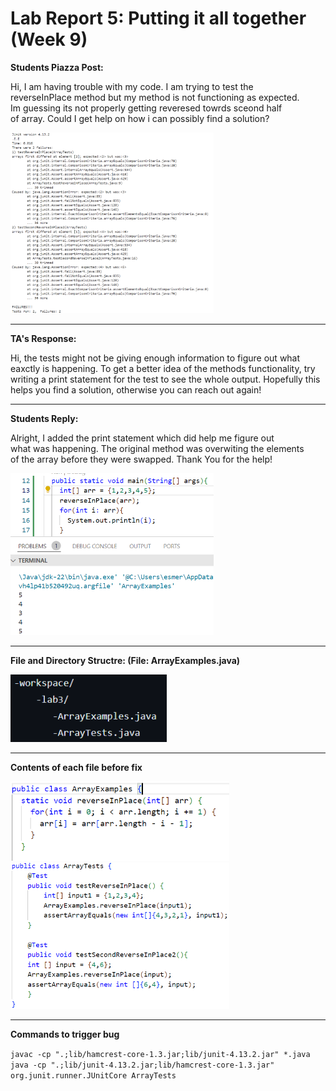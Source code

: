 # Lab Report 5: Putting it all together (Week 9)

 **Students Piazza Post:**
 
Hi, I am having trouble with my code. I am trying to test the\
reverseInPlace method but my method is not functioning as expected.\
Im guessing its not properly getting reveresed towrds sceond half\
of array. Could I get help on how i can possibly find a solution?

  <img src="student_piazza-post.png" alt="Test Results" width="325"/>

---

**TA's Response:**

Hi, the tests might not be giving enough information to figure out 
what eaxctly is happening. To get a better idea of the methods
functionality, try writing a print statement for the test to see the
whole output. Hopefully this helps you find a solution, otherwise
you can reach out again!

---

**Students Reply:**
    
Alright, I added the print statement which did help me figure out\
what was happening. The original method was overwiting the elements\
of the array before they were swapped. Thank You for the help!

 <img src="feedback-ss.png" alt=" " width="325"/>

 ---
 **File and Directory Structre: (File: ArrayExamples.java)**

<img src="filestructre.png" alt=" " width="250"/>

---

**Contents of each file before fix**

<img src="before11.png" alt=" " width="350"/>

<img src="beforetest2.png" alt=" " width="350"/>

---

**Commands to trigger bug**

`javac -cp ".;lib/hamcrest-core-1.3.jar;lib/junit-4.13.2.jar" *.java`\
`java -cp ".;lib/junit-4.13.2.jar;lib/hamcrest-core-1.3.jar" org.junit.runner.JUnitCore ArrayTests`




         

    


  


  
    
